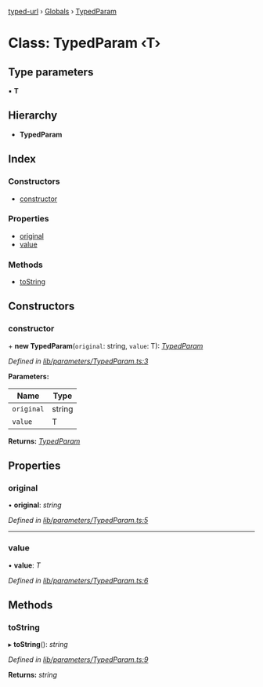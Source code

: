 [typed-url](../README.md) › [Globals](../globals.md) › [TypedParam](typedparam.md)

# Class: TypedParam ‹**T**›

## Type parameters

▪ **T**

## Hierarchy

* **TypedParam**

## Index

### Constructors

* [constructor](typedparam.md#constructor)

### Properties

* [original](typedparam.md#original)
* [value](typedparam.md#value)

### Methods

* [toString](typedparam.md#tostring)

## Constructors

###  constructor

\+ **new TypedParam**(`original`: string, `value`: T): *[TypedParam](typedparam.md)*

*Defined in [lib/parameters/TypedParam.ts:3](https://github.com/r-Larch/typed-url/blob/ab194d7/projects/typed-url/src/lib/parameters/TypedParam.ts#L3)*

**Parameters:**

Name | Type |
------ | ------ |
`original` | string |
`value` | T |

**Returns:** *[TypedParam](typedparam.md)*

## Properties

###  original

• **original**: *string*

*Defined in [lib/parameters/TypedParam.ts:5](https://github.com/r-Larch/typed-url/blob/ab194d7/projects/typed-url/src/lib/parameters/TypedParam.ts#L5)*

___

###  value

• **value**: *T*

*Defined in [lib/parameters/TypedParam.ts:6](https://github.com/r-Larch/typed-url/blob/ab194d7/projects/typed-url/src/lib/parameters/TypedParam.ts#L6)*

## Methods

###  toString

▸ **toString**(): *string*

*Defined in [lib/parameters/TypedParam.ts:9](https://github.com/r-Larch/typed-url/blob/ab194d7/projects/typed-url/src/lib/parameters/TypedParam.ts#L9)*

**Returns:** *string*
